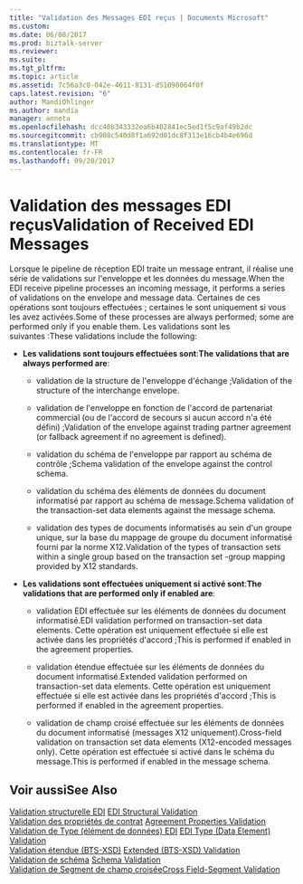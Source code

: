 ```yaml
---
title: "Validation des Messages EDI reçus | Documents Microsoft"
ms.custom: 
ms.date: 06/08/2017
ms.prod: biztalk-server
ms.reviewer: 
ms.suite: 
ms.tgt_pltfrm: 
ms.topic: article
ms.assetid: 7c56a3c0-042e-4611-8131-d51098064f0f
caps.latest.revision: "6"
author: MandiOhlinger
ms.author: mandia
manager: anneta
ms.openlocfilehash: dcc48b343332ea6b402841ec5ed1f5c9af49b2dc
ms.sourcegitcommit: cb908c540d8f1a692d01dc8f313e16cb4b4e696d
ms.translationtype: MT
ms.contentlocale: fr-FR
ms.lasthandoff: 09/20/2017
---
```

# <a name="validation-of-received-edi-messages"></a><span data-ttu-id="bbcd3-102">Validation des messages EDI reçus</span><span class="sxs-lookup"><span data-stu-id="bbcd3-102">Validation of Received EDI Messages</span></span>
<span data-ttu-id="bbcd3-103">Lorsque le pipeline de réception EDI traite un message entrant, il réalise une série de validations sur l'enveloppe et les données du message.</span><span class="sxs-lookup"><span data-stu-id="bbcd3-103">When the EDI receive pipeline processes an incoming message, it performs a series of validations on the envelope and message data.</span></span> <span data-ttu-id="bbcd3-104">Certaines de ces opérations sont toujours effectuées ; certaines le sont uniquement si vous les avez activées.</span><span class="sxs-lookup"><span data-stu-id="bbcd3-104">Some of these processes are always performed; some are performed only if you enable them.</span></span> <span data-ttu-id="bbcd3-105">Les validations sont les suivantes :</span><span class="sxs-lookup"><span data-stu-id="bbcd3-105">These validations include the following:</span></span>  
  
-   <span data-ttu-id="bbcd3-106">**Les validations sont toujours effectuées sont**:</span><span class="sxs-lookup"><span data-stu-id="bbcd3-106">**The validations that are always performed are**:</span></span>  
  
    -   <span data-ttu-id="bbcd3-107">validation de la structure de l'enveloppe d'échange ;</span><span class="sxs-lookup"><span data-stu-id="bbcd3-107">Validation of the structure of the interchange envelope.</span></span>  
  
    -   <span data-ttu-id="bbcd3-108">validation de l'enveloppe en fonction de l'accord de partenariat commercial (ou de l'accord de secours si aucun accord n'a été défini) ;</span><span class="sxs-lookup"><span data-stu-id="bbcd3-108">Validation of the envelope against trading partner agreement (or fallback agreement if no agreement is defined).</span></span>  
  
    -   <span data-ttu-id="bbcd3-109">validation du schéma de l'enveloppe par rapport au schéma de contrôle ;</span><span class="sxs-lookup"><span data-stu-id="bbcd3-109">Schema validation of the envelope against the control schema.</span></span>  
  
    -   <span data-ttu-id="bbcd3-110">validation du schéma des éléments de données du document informatisé par rapport au schéma de message.</span><span class="sxs-lookup"><span data-stu-id="bbcd3-110">Schema validation of the transaction-set data elements against the message schema.</span></span>  
  
    -   <span data-ttu-id="bbcd3-111">validation des types de documents informatisés au sein d'un groupe unique, sur la base du mappage de groupe du document informatisé fourni par la norme X12.</span><span class="sxs-lookup"><span data-stu-id="bbcd3-111">Validation of the types of transaction sets within a single group based on the transaction set -group mapping provided by X12 standards.</span></span>  
  
-   <span data-ttu-id="bbcd3-112">**Les validations sont effectuées uniquement si activé sont**:</span><span class="sxs-lookup"><span data-stu-id="bbcd3-112">**The validations that are performed only if enabled are**:</span></span>  
  
    -   <span data-ttu-id="bbcd3-113">validation EDI effectuée sur les éléments de données du document informatisé.</span><span class="sxs-lookup"><span data-stu-id="bbcd3-113">EDI validation performed on transaction-set data elements.</span></span> <span data-ttu-id="bbcd3-114">Cette opération est uniquement effectuée si elle est activée dans les propriétés d'accord ;</span><span class="sxs-lookup"><span data-stu-id="bbcd3-114">This is performed if enabled in the agreement properties.</span></span>  
  
    -   <span data-ttu-id="bbcd3-115">validation étendue effectuée sur les éléments de données du document informatisé.</span><span class="sxs-lookup"><span data-stu-id="bbcd3-115">Extended validation performed on transaction-set data elements.</span></span> <span data-ttu-id="bbcd3-116">Cette opération est uniquement effectuée si elle est activée dans les propriétés d'accord ;</span><span class="sxs-lookup"><span data-stu-id="bbcd3-116">This is performed if enabled in the agreement properties.</span></span>  
  
    -   <span data-ttu-id="bbcd3-117">validation de champ croisé effectuée sur les éléments de données du document informatisé (messages X12 uniquement).</span><span class="sxs-lookup"><span data-stu-id="bbcd3-117">Cross-field validation on transaction set data elements (X12-encoded messages only).</span></span> <span data-ttu-id="bbcd3-118">Cette opération est effectuée si activé dans le schéma du message.</span><span class="sxs-lookup"><span data-stu-id="bbcd3-118">This is performed if enabled in the message schema.</span></span>  
  
## <a name="see-also"></a><span data-ttu-id="bbcd3-119">Voir aussi</span><span class="sxs-lookup"><span data-stu-id="bbcd3-119">See Also</span></span>  
 <span data-ttu-id="bbcd3-120">[Validation structurelle EDI](../core/edi-structural-validation.md) </span><span class="sxs-lookup"><span data-stu-id="bbcd3-120">[EDI Structural Validation](../core/edi-structural-validation.md) </span></span>  
 <span data-ttu-id="bbcd3-121">[Validation des propriétés de contrat](../core/agreement-properties-validation.md) </span><span class="sxs-lookup"><span data-stu-id="bbcd3-121">[Agreement Properties Validation](../core/agreement-properties-validation.md) </span></span>  
 <span data-ttu-id="bbcd3-122">[Validation de Type (élément de données) EDI](../core/edi-type-data-element-validation.md) </span><span class="sxs-lookup"><span data-stu-id="bbcd3-122">[EDI Type (Data Element) Validation](../core/edi-type-data-element-validation.md) </span></span>  
 <span data-ttu-id="bbcd3-123">[Validation étendue (BTS-XSD)](../core/extended-bts-xsd-validation.md) </span><span class="sxs-lookup"><span data-stu-id="bbcd3-123">[Extended (BTS-XSD) Validation](../core/extended-bts-xsd-validation.md) </span></span>  
 <span data-ttu-id="bbcd3-124">[Validation de schéma](../core/schema-validation2.md) </span><span class="sxs-lookup"><span data-stu-id="bbcd3-124">[Schema Validation](../core/schema-validation2.md) </span></span>  
 [<span data-ttu-id="bbcd3-125">Validation de Segment de champ croisée</span><span class="sxs-lookup"><span data-stu-id="bbcd3-125">Cross Field-Segment Validation</span></span>](../core/cross-field-segment-validation.md)